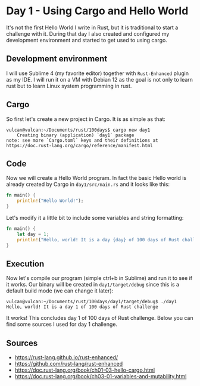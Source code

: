 # Day 1 - Using Cargo and Hello World

It's not the first Hello World I write in Rust, but it is traditional to start a challenge with it. During that day I also created and configured my development environment and started to get used to using cargo.

## Development environment 

I will use Sublime 4 (my favorite editor) together with `Rust-Enhanced` plugin as my IDE. I will run it on a VM with Debian 12 as the goal is not only to learn rust but to learn Linux system programming in rust.

## Cargo

So first let's create a new project in Cargo. It is as simple as that:

```
vulcan@vulcan:~/Documents/rust/100days$ cargo new day1
    Creating binary (application) `day1` package
note: see more `Cargo.toml` keys and their definitions at https://doc.rust-lang.org/cargo/reference/manifest.html
```

## Code

Now we will create a Hello World program. In fact the basic Hello world is already created by Cargo in `day1/src/main.rs` and it looks like this:

```rust
fn main() {
    println!("Hello World!");
}
```

Let's modify it a little bit to include some variables and string formatting:

```rust
fn main() {
    let day = 1;
    println!("Hello, world! It is a day {day} of 100 days of Rust challenge");
}
```

## Execution

Now let's compile our program (simple ctrl+b in Sublime) and run it to see if it works. Our binary will be created in `day1/target/debug` since this is a default build mode (we can change it later):

```
vulcan@vulcan:~/Documents/rust/100days/day1/target/debug$ ./day1
Hello, world! It is a day 1 of 100 days of Rust challenge
```

It works! This concludes day 1 of 100 days of Rust challenge. Below you can find some sources I used for day 1 challenge.

## Sources

* https://rust-lang.github.io/rust-enhanced/
* https://github.com/rust-lang/rust-enhanced
* https://doc.rust-lang.org/book/ch01-03-hello-cargo.html
* https://doc.rust-lang.org/book/ch03-01-variables-and-mutability.html